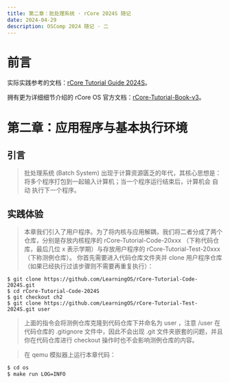 ```yaml
---
title: 第二章：批处理系统 · rCore 2024S 随记 
date: 2024-04-29
description: OSComp 2024 随记 · 二
---
```


# 前言

实际实践参考的文档：[rCore Tutorial Guide 2024S](https://learningos.cn/rCore-Tutorial-Guide-2024S/)。

拥有更为详细细节介绍的 rCore OS 官方文档：[rCore-Tutorial-Book-v3](https://rcore-os.cn/rCore-Tutorial-Book-v3/chapter0/0intro.html)。

# 第二章：应用程序与基本执行环境

## 引言

> 批处理系统 (Batch System) 出现于计算资源匮乏的年代，其核心思想是： 将多个程序打包到一起输入计算机；当一个程序运行结束后，计算机会 自动 执行下一个程序。

## 实践体验

> 本章我们引入了用户程序。为了将内核与应用解耦，我们将二者分成了两个仓库，分别是存放内核程序的 rCore-Tutorial-Code-20xxx （下称代码仓库，最后几位 x 表示学期）与存放用户程序的 rCore-Tutorial-Test-20xxx （下称测例仓库）。 你首先需要进入代码仓库文件夹并 clone 用户程序仓库（如果已经执行过该步骤则不需要再重复执行）：

```bassh
$ git clone https://github.com/LearningOS/rCore-Tutorial-Code-2024S.git
$ cd rCore-Tutorial-Code-2024S
$ git checkout ch2
$ git clone https://github.com/LearningOS/rCore-Tutorial-Test-2024S.git user
```

> 上面的指令会将测例仓库克隆到代码仓库下并命名为 user ，注意 /user 在代码仓库的 .gitignore 文件中，因此不会出现 .git 文件夹嵌套的问题，并且你在代码仓库进行 checkout 操作时也不会影响测例仓库的内容。

> 在 qemu 模拟器上运行本章代码：

```bash
$ cd os
$ make run LOG=INFO
```